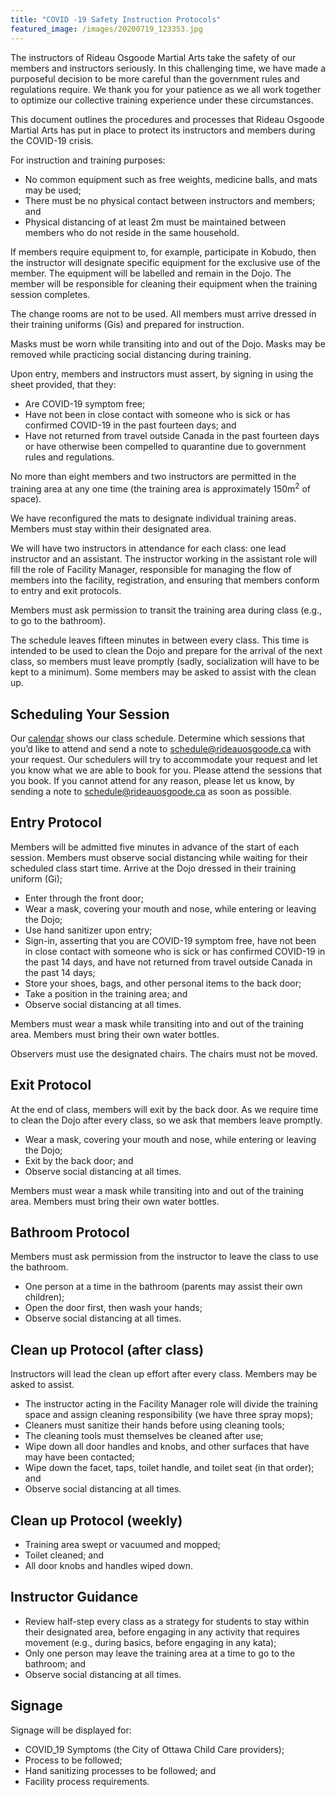 ```yaml
---
title: "COVID -19 Safety Instruction Protocols"
featured_image: /images/20200719_123353.jpg
---
```


The instructors of Rideau Osgoode Martial Arts take the safety of our members and instructors seriously. In this challenging time, we have made a purposeful decision to be more careful than the government rules and regulations require. We thank you for your patience as we all work together to optimize our collective training experience under these circumstances.

This document outlines the procedures and processes that Rideau Osgoode Martial Arts has put in place to protect its instructors and members during the COVID-19 crisis. 

For instruction and training purposes:

* No common equipment such as free weights, medicine balls, and mats may be used; 
* There must be no physical contact between instructors and members; and
* Physical distancing of at least 2m must be maintained between members who do not reside in the same household.

If members require equipment to, for example, participate in Kobudo, then the instructor will designate specific equipment for the exclusive use of the member. The equipment will be labelled and remain in the Dojo. The member will be responsible for cleaning their equipment when the training session completes.

The change rooms are not to be used. All members must arrive dressed in their training uniforms (Gis) and prepared for instruction.

Masks must be worn while transiting into and out of the Dojo. Masks may be removed while practicing social distancing during training.

Upon entry, members and instructors must assert, by signing in using the sheet provided, that they:

* Are COVID-19 symptom free;
* Have not been in close contact with someone who is sick or has confirmed COVID-19 in the past fourteen days; and 
* Have not returned from travel outside Canada in the past fourteen days or have otherwise been compelled to quarantine due to government rules and regulations.

No more than eight members and two instructors are permitted in the training area at any one time (the training area is approximately 150m<sup>2</sup> of space).

We have reconfigured the mats to designate individual training areas. Members must stay within their designated area. 

We will have two instructors in attendance for each class: one lead instructor and an assistant. The instructor working in the assistant role will fill the role of Facility Manager, responsible for managing the flow of members into the facility, registration, and ensuring that members conform to entry and exit protocols.

Members must ask permission to transit the training area during class (e.g., to go to the bathroom).

The schedule leaves fifteen minutes in between every class. This time is intended to be used to clean the Dojo and prepare for the arrival of the next class, so members must leave promptly (sadly, socialization will have to be kept to a minimum). Some members may be asked to assist with the clean up.

## Scheduling Your Session

Our [calendar](/calendar) shows our class schedule. Determine which sessions that you’d like to attend and send a note to [schedule@rideauosgoode.ca](mailto:schedule@rideauosgoode.ca) with your request. Our schedulers will try to accommodate your request and let you know what we are able to book for you. Please attend the sessions that you book. If you cannot attend for any reason, please let us know, by sending a note to [schedule@rideauosgoode.ca](mailto:schedule@rideauosgoode.ca) as soon as possible.

## Entry Protocol

Members will be admitted five minutes in advance of the start of each session. Members must observe social distancing while waiting for their scheduled class start time. 
Arrive at the Dojo dressed in their training uniform (Gi);

* Enter through the front door;
* Wear a mask, covering your mouth and nose, while entering or leaving the Dojo;
* Use hand sanitizer upon entry;
* Sign-in, asserting that you are COVID-19 symptom free, have not been in close contact with someone who is sick or has confirmed COVID-19 in the past 14 days, and have not returned from travel outside Canada in the past 14 days;
* Store your shoes, bags, and other personal items to the back door;
* Take a position in the training area; and
* Observe social distancing at all times.

Members must wear a mask while transiting into and out of the training area. Members must bring their own water bottles.

Observers must use the designated chairs. The chairs must not be moved.

## Exit Protocol

At the end of class, members will exit by the back door. As we require time to clean the Dojo after every class, so we ask that members leave promptly. 

* Wear a mask, covering your mouth and nose, while entering or leaving the Dojo;
* Exit by the back door; and
* Observe social distancing at all times.

Members must wear a mask while transiting into and out of the training area. Members must bring their own water bottles.

## Bathroom Protocol

 Members must ask permission from the instructor to leave the class to use the bathroom.

* One person at a time in the bathroom (parents may assist their own children);
* Open the door first, then wash your hands;
* Observe social distancing at all times.

## Clean up Protocol (after class)

Instructors will lead the clean up effort after every class. Members may be asked to assist.

* The instructor acting in the Facility Manager role will divide the training space and assign cleaning responsibility (we have three spray mops);
* Cleaners must sanitize their hands before using cleaning tools;
* The cleaning tools must themselves be cleaned after use; 
* Wipe down all door handles and knobs, and other surfaces that have may have been contacted;
* Wipe down the facet, taps, toilet handle, and toilet seat (in that order); and
* Observe social distancing at all times.

## Clean up Protocol (weekly)

* Training area swept or vacuumed and mopped;
* Toilet cleaned; and
* All door knobs and handles wiped down.

## Instructor Guidance

* Review half-step every class as a strategy for students to stay within their designated area, before engaging in any activity that requires movement (e.g., during basics, before engaging in any kata);
* Only one person may leave the training area at a time to go to the bathroom; and
* Observe social distancing at all times.

## Signage

Signage will be displayed for:

* COVID_19 Symptoms (the City of Ottawa Child Care providers);
* Process to be followed;
* Hand sanitizing processes to be followed; and
* Facility process requirements.
